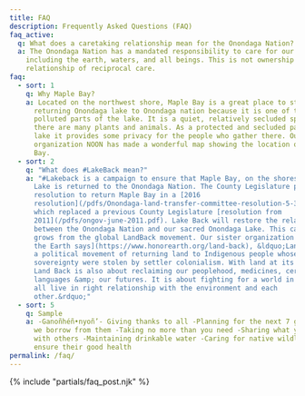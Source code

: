 ```yaml
---
title: FAQ
description: Frequently Asked Questions (FAQ)
faq_active:
  q: What does a caretaking relationship mean for the Onondaga Nation?
  a: The Onondaga Nation has a mandated responsibility to care for our relatives
    including the earth, waters, and all beings. This is not ownership but a
    relationship of reciprocal care.
faq:
  - sort: 1
    q: Why Maple Bay?
    a: Located on the northwest shore, Maple Bay is a great place to start with
      returning Onondaga lake to Onondaga nation because it is one of the least
      polluted parts of the lake. It is a quiet, relatively secluded spot where
      there are many plants and animals. As a protected and secluded part of the
      lake it provides some privacy for the people who gather there. Our sister
      organization NOON has made a wonderful map showing the location of Maple
      Bay.
  - sort: 2
    q: "What does #LakeBack mean?"
    a: "#Lakeback is a campaign to ensure that Maple Bay, on the shores of Onondaga
      Lake is returned to the Onondaga Nation. The County Legislature passed a
      resolution to return Maple Bay in a [2016
      resolution](/pdfs/Onondaga-land-transfer-committee-resolution-5-3-16.pdf),
      which replaced a previous County Legislature [resolution from
      2011](/pdfs/ongov-june-2011.pdf). Lake Back will restore the relationship
      between the Onondaga Nation and our sacred Onondaga Lake. This campaign
      grows from the global LandBack movement. Our sister organization [Honor
      the Earth says](https://www.honorearth.org/land-back), &ldquo;Land Back is
      a political movement of returning land to Indigenous people whose land and
      sovereignty were stolen by settler colonialism. With land at its core,
      Land Back is also about reclaiming our peoplehood, medicines, ceremonies,
      languages &amp; our futures. It is about fighting for a world in which we
      all live in right relationship with the environment and each
      other.&rdquo;"
  - sort: 5
    q: Sample
    a: -Ganoñhéñ•nyoñ’- Giving thanks to all -Planning for the next 7 generations as
      we borrow from them -Taking no more than you need -Sharing what you have
      with others -Maintaining drinkable water -Caring for native wildlife to
      ensure their good health
permalink: /faq/
---
```

{% include "partials/faq_post.njk" %}
